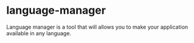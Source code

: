 language-manager
================

Language manager is a tool that will allows you to make your application available in any language.